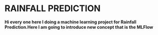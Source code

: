 # RAINFALL PREDICTION
**Hi every one here I doing a machine learning project for Rainfall Prediction.Here I am going to introduce new concept that is the MLFlow**